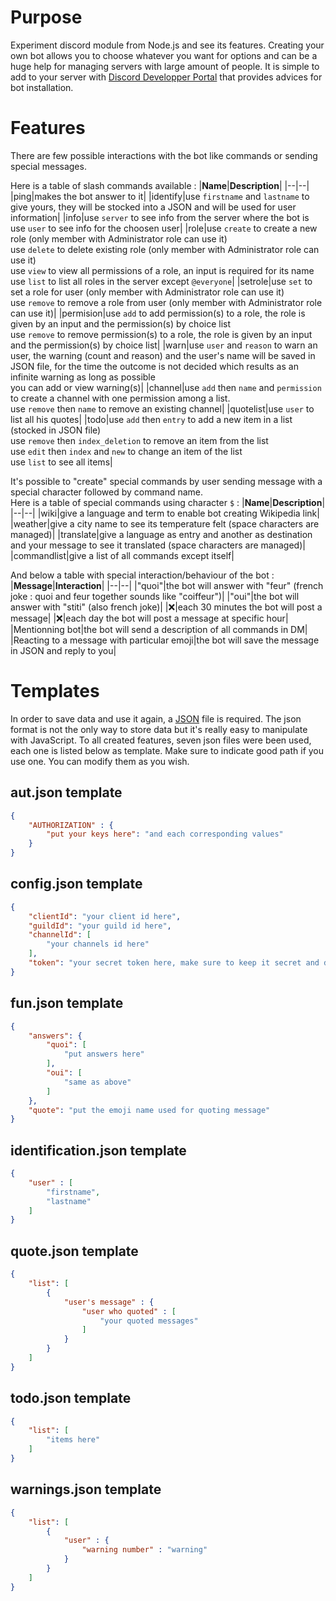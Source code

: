 # Purpose 

Experiment discord module from Node.js and see its features. Creating your own bot allows you to choose whatever you want for options and can be a huge help for managing servers with large amount of people. It is simple to add to your server with [Discord Developper Portal](https://discord.com/developers/applications) that provides advices for bot installation.

# Features

There are few possible interactions with the bot like commands or sending special messages.

Here is a table of slash commands available :
|**Name**|**Description**|
|--|--|
|ping|makes the bot answer to it|
|identify|use `firstname` and `lastname` to give yours, they will be stocked into a JSON and will be used for user information|
|info|use `server` to see info from the server where the bot is<br>use `user` to see info for the choosen user|
|role|use `create` to create a new role (only member with Administrator role can use it)<br>use `delete` to delete existing role (only member with Administrator role can use it)<br>use `view` to view all permissions of a role, an input is required for its name<br>use `list` to list all roles in the server except `@everyone`|
|setrole|use `set` to set a role for user (only member with Administrator role can use it)<br>use `remove` to remove a role from user (only member with Administrator role can use it)|
|permision|use `add` to add permission(s) to a role, the role is given by an input and the permission(s) by choice list<br>use `remove` to remove permission(s) to a role, the role is given by an input and the permission(s) by choice list|
|warn|use `user` and `reason` to warn an user, the warning (count and reason) and the user's name will be saved in JSON file, for the time the outcome is not decided which results as an infinite warning as long as possible</br>you can add or view warning(s)|
|channel|use `add` then `name` and `permission` to create a channel with one permission among a list.</br>use `remove` then `name` to remove an existing channel|
|quotelist|use `user` to list all his quotes|
|todo|use `add` then `entry` to add a new item in a list (stocked in JSON file)</br>use `remove` then `index_deletion` to remove an item from the list</br>use `edit` then `index` and `new` to change an item of the list</br>use `list` to see all items|

It's possible to "create" special commands by user sending message with a special character followed by command name.</br>
Here is a table of special commands using character `$` :
|**Name**|**Description**|
|--|--|
|wiki|give a language and term to enable bot creating Wikipedia link|
|weather|give a city name to see its temperature felt (space characters are managed)|
|translate|give a language as entry and another as destination and your message to see it translated (space characters are managed)|
|commandlist|give a list of all commands except itself|

And below a table with special interaction/behaviour of the bot :
|**Message**|**Interaction**|
|--|--|
|"quoi"|the bot will answer with "feur" (french joke : quoi and feur together sounds like "coiffeur")|
|"oui"|the bot will answer with "stiti" (also french joke)|
|&#x274C;|each 30 minutes the bot will post a message|
|&#x274C;|each day the bot will post a message at specific hour|
|Mentionning bot|the bot will send a description of all commands in DM|
|Reacting to a message with particular emoji|the bot will save the message in JSON and reply to you|

# Templates 

In order to save data and use it again, a [JSON](https://en.wikipedia.org/wiki/JSON) file is required. The json format is not the only way to store data but it's really easy to manipulate with JavaScript. To all created features, seven json files were been used, each one is listed below as template. Make sure to indicate good path if you use one. You can modify them as you wish.

## **aut.json template**

```json
{
    "AUTHORIZATION" : {
        "put your keys here": "and each corresponding values"
    }
}
```

## **config.json template**

```json
{
    "clientId": "your client id here",
    "guildId": "your guild id here",
    "channelId": [
        "your channels id here"
    ],
    "token": "your secret token here, make sure to keep it secret and do NOT share it with unknown people"
}
```

## **fun.json template**

```json
{
    "answers": {
        "quoi": [
            "put answers here"
        ],
        "oui": [
            "same as above"
        ]
    },
    "quote": "put the emoji name used for quoting message"
}
```

## **identification.json template**

```json
{
    "user" : [
        "firstname",
        "lastname"
    ]
}
```

## **quote.json template**

```json
{
    "list": [
        {
            "user's message" : {
                "user who quoted" : [
                    "your quoted messages"
                ]
            }
        }
    ]
}
```

## **todo.json template**

```json
{
    "list": [
        "items here"
    ]
}
```

## **warnings.json template**

```json
{
    "list": [
        {
            "user" : {
                "warning number" : "warning"
            }
        }
    ]
}
```